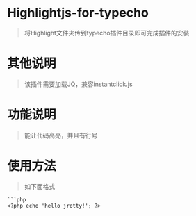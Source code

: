 # Highlightjs-for-typecho

> 将Highlight文件夹传到typecho插件目录即可完成插件的安装

# 其他说明

> 该插件需要加载JQ，兼容instantclick.js

# 功能说明

> 能让代码高亮，并且有行号

# 使用方法

> 如下面格式

```
```php
<?php echo 'hello jrotty!'; ?>
```
```
